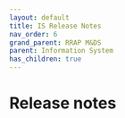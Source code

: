 ```yaml
---
layout: default
title: IS Release Notes
nav_order: 6
grand_parent: RRAP M&DS
parent: Information System
has_children: true
---
```


#  Release notes

